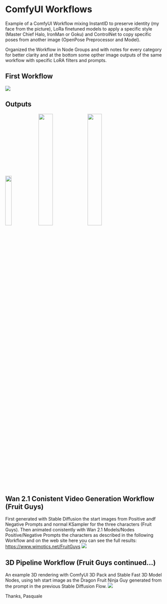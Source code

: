 # ComfyUI Workflows 
Example of a ComfyUI Workflow mixing InstantID to preserve identity (my face from the picture), LoRa finetuned models to apply a specific style (Master Chief Halo, IronMan or Goku) and ControlNet to copy specific poses from another image (OpenPose Preprocessor and Model).

Organized the Workflow in Node Groups and with notes for every category for better clarity and at the bottom some opther image outputs of the same workflow with specific LoRA filters and prompts.

## First Workflow

![](https://www.wimotics.net/comfyUI/InstantIDLoraControlNet_Flow.png)
## Outputs
<img src="https://www.wimotics.net/comfyUI/ComfyUI_00129_.png" width=20% height=20%>
<img src="https://www.wimotics.net/comfyUI/ComfyUI_00170_.png" width=30% height=30%>
<img src="https://www.wimotics.net/comfyUI/ComfyUI_00109_.png" width=30% height=30%>

## Wan 2.1 Conistent Video Generation Workflow (Fruit Guys)
First generated with Stable Diffusion the start images from Positive andf Negative Prompts and normal KSampler for the three characters (Fruit Guys).
Then animated conistently with Wan 2.1 Models/Nodes Positive/Negative Prompts the characters as described in the following Workflow and on the web site
here you can see the full results: https://www.wimotics.net/FruitGuys
![](https://www.wimotics.net/comfyUI/Wan2.1Workflow.png)
## 3D Pipeline Workflow (Fruit Guys continued...)
An example 3D rendering with ComfyUI 3D Pack and Stable Fast 3D Model Nodes, using teh start image as the Dragon Fruit Ninja Guy generated from the prompt in the previous Stable Diffusion Flow.
![](https://www.wimotics.net/comfyUI/3dPackFast3DWorkflow.png)

Thanks,
Pasquale
